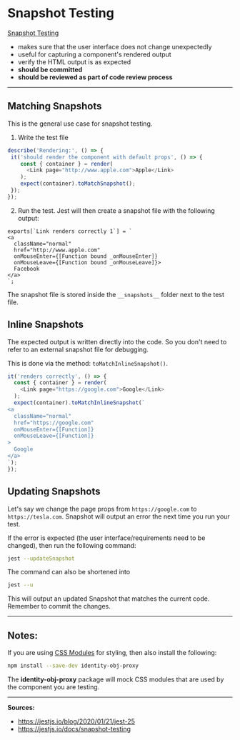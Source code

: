 # Snapshot Testing

[Snapshot Testing](https://jestjs.io/docs/snapshot-testing)
- makes sure that the user interface does not change unexpectedly
- useful for capturing a component's rendered output
- verify the HTML output is as expected
- **should be committed**
- **should be reviewed as part of code review process**

---

## Matching Snapshots

This is the general use case for snapshot testing.

1. Write the test file

```javascript
describe('Rendering:', () => {
 it('should render the component with default props', () => {
    const { container } = render(
      <Link page="http://www.apple.com">Apple</Link>
    );
    expect(container).toMatchSnapshot();
 });
});
```

2. Run the test. Jest will then create a snapshot file with the following output:

```snap
exports[`Link renders correctly 1`] = `
<a
  className="normal"
  href="http://www.apple.com"
  onMouseEnter={[Function bound _onMouseEnter]}
  onMouseLeave={[Function bound _onMouseLeave]}>
  Facebook
</a>
`;
```

The snapshot file is stored inside the `__snapshots__` folder next to the test file.

## Inline Snapshots

The expected output is written directly into the code. So you don't need to refer to an external snapshot file for debugging.

This is done via the method: `toMatchInlineSnapshot()`.

```javascript
it('renders correctly', () => {
  const { container } = render(
    <Link page="https://google.com">Google</Link>
  );
  expect(container).toMatchInlineSnapshot(`
<a
  className="normal"
  href="https://google.com"
  onMouseEnter={[Function]}
  onMouseLeave={[Function]}
>
  Google
</a>
`);
});
```

## Updating Snapshots

Let's say we change the page props from `https://google.com` to `https://tesla.com`. Snapshot will output an error the next time you run your test.

If the error is expected (the user interface/requirements need to be changed), then run the following command:

```bash
jest --updateSnapshot
```

The command can also be shortened into

```bash
jest --u
```

This will output an updated Snapshot that matches the current code. Remember to commit the changes.

---

## Notes:

If you are using [CSS Modules](https://github.com/css-modules/css-modules) for styling, then also install the following:

```bash
npm install --save-dev identity-obj-proxy
```

The **identity-obj-proxy** package will mock CSS modules that are used by the component you are testing.

---

**Sources:**

- https://jestjs.io/blog/2020/01/21/jest-25
- https://jestjs.io/docs/snapshot-testing
